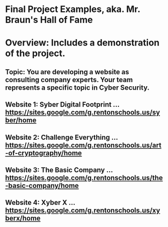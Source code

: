 # Final Project Examples, aka. Mr. Braun's Hall of Fame 

# Overview: Includes a demonstration of the project. 

## Topic: You are developing a website as consulting company experts. Your team represents a specific topic in Cyber Security.

## Website 1: Syber Digital Footprint ...  https://sites.google.com/g.rentonschools.us/syber/home

## Website 2: Challenge Everything ...  https://sites.google.com/g.rentonschools.us/art-of-cryptography/home

## Website 3: The Basic Company ...  https://sites.google.com/g.rentonschools.us/the-basic-company/home

## Website 4: Xyber X ...  https://sites.google.com/g.rentonschools.us/xyberx/home
